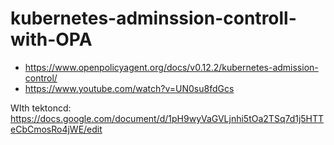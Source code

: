 # kubernetes-adminssion-controll-with-OPA

- https://www.openpolicyagent.org/docs/v0.12.2/kubernetes-admission-control/
- https://www.youtube.com/watch?v=UN0su8fdGcs

WIth tektoncd: https://docs.google.com/document/d/1pH9wyVaGVLjnhi5tOa2TSq7d1j5HTTeCbCmosRo4jWE/edit
